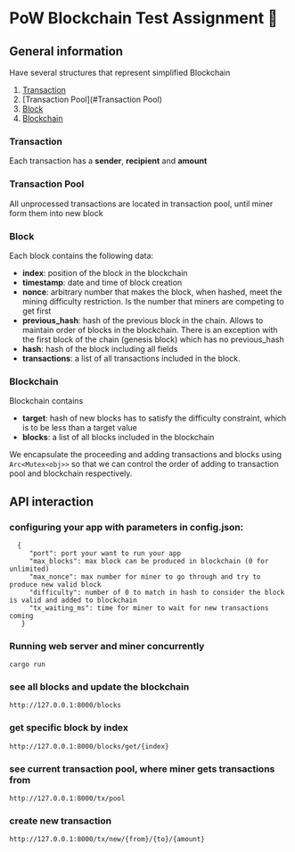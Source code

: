 # PoW Blockchain Test Assignment 🦒

## General information

Have several structures that represent simplified Blockchain

1. [Transaction](#Transaction)
2. [Transaction Pool](#Transaction Pool)
3. [Block](#Block)
4. [Blockchain](#Blockchain)

### Transaction

Each transaction has a **sender**, **recipient** and **amount**

### Transaction Pool

All unprocessed transactions are located in transaction pool, until miner form them into new block

### Block

Each block contains the following data:

* **index**: position of the block in the blockchain
* **timestamp**: date and time of block creation
* **nonce**: arbitrary number that makes the block, when hashed, meet the mining difficulty restriction. Is the number
  that miners are competing to get first
* **previous_hash**: hash of the previous block in the chain. Allows to maintain order of blocks in the blockchain.
  There is an exception with the first block of the chain (genesis block) which has no previous_hash
* **hash**: hash of the block including all fields
* **transactions**: a list of all transactions included in the block.

### Blockchain

Blockchain contains

* **target**: hash of new blocks has to satisfy the difficulty constraint, which is to be less than a target value
* **blocks**: a list of all blocks included in the blockchain

We encapsulate the proceeding and adding transactions
and blocks using `Arc<Mutex<obj>>` so that we can control the order of adding to transaction pool and blockchain
respectively.

## API interaction

### configuring your app with parameters in config.json:

```
  {
     "port": port your want to run your app
     "max_blocks": max block can be produced in blockchain (0 for unlimited)
     "max_nonce": max number for miner to go through and try to produce new valid block
     "difficulty": number of 0 to match in hash to consider the block is valid and added to blockchain
     "tx_waiting_ms": time for miner to wait for new transactions coming
   }
```

### Running web server and miner concurrently

```
cargo run
```

### see all blocks and update the blockchain

```
http://127.0.0.1:8000/blocks
```

### get specific block by index

```
http://127.0.0.1:8000/blocks/get/{index}
```

### see current transaction pool, where miner gets transactions from

```
http://127.0.0.1:8000/tx/pool
```

### create new transaction

```
http://127.0.0.1:8000/tx/new/{from}/{to}/{amount}
```

